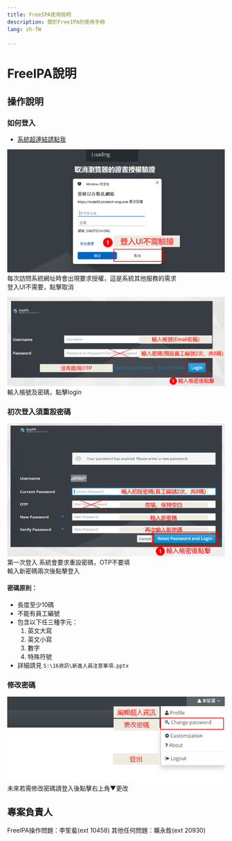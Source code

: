 ```yaml
---
title: FreeIPA使用說明
description: 關於FreeIPA的使用手冊
lang: zh-TW

---
```


# FreeIPA說明

## 操作說明

### 如何登入 
- [系統超連結請點我](https://node03.sinotech-eng.com/ipa/ui/)

![](ipa_pngs/2024-06-12-16-54-43.png)
<br>每次訪問系統網址時會出現要求授權，這是系統其他服務的需求 <br>登入UI不需要，點擊取消

![](ipa_pngs/2024-06-12-17-01-29.png)
<br>輸入帳號及密碼，點擊login

### 初次登入須重設密碼
![](ipa_pngs/2024-06-12-17-18-30.png)
<br>第一次登入 系統會要求重設密碼，OTP不要填<br>輸入新密碼兩次後點擊登入

#### 密碼原則：
- 長度至少10碼
- 不能有員工編號
- 包含以下任三種字元：
    1. 英文大寫 
    2. 英文小寫
    3. 數字
    4. 特殊符號
- 詳細請見 ```S:\16資訊\新進人員注意事項.pptx```

### 修改密碼

![](ipa_pngs/2024-06-13-14-09-11.png)
<br>未來若需修改密碼請登入後點擊右上角▼更改

## 專案負責人
FreeIPA操作問題：李笙蜚(ext 10458)
其他任何問題：曠永銓(ext 20930)